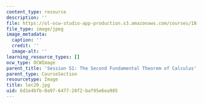 ```yaml
---
content_type: resource
description: ''
file: https://ol-ocw-studio-app-production.s3.amazonaws.com/courses/18-01sc-single-variable-calculus-fall-2010/6d1e4bfb0a97647728f2baf95e6ea985_lec20.jpg
file_type: image/jpeg
image_metadata:
  caption: ''
  credit: ''
  image-alt: ''
learning_resource_types: []
ocw_type: OCWImage
parent_title: 'Session 51: The Second Fundamental Theorem of Calculus'
parent_type: CourseSection
resourcetype: Image
title: lec20.jpg
uid: 6d1e4bfb-0a97-6477-28f2-baf95e6ea985
---
```

